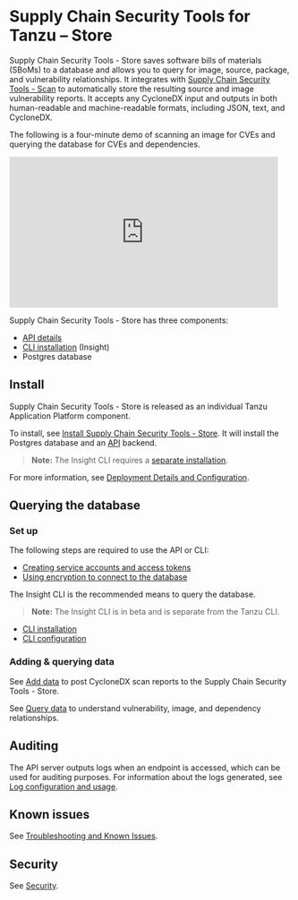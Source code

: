 # Supply Chain Security Tools for Tanzu – Store

Supply Chain Security Tools - Store saves software bills of materials (SBoMs) to a database and allows you to query for image, source, package, and vulnerability relationships.  It integrates with [Supply Chain Security Tools - Scan](../scst-scan/overview.md) to automatically store the resulting source and image vulnerability reports. It accepts any CycloneDX input and outputs in both human-readable and machine-readable formats, including JSON, text, and CycloneDX.


The following is a four-minute demo of scanning an image for CVEs and querying the database for CVEs and dependencies.

<iframe width="480" height="270"
src="https://www.youtube.com/embed/UoWSsJBjFgc"
frameborder="0" allow="autoplay; encrypted-media" allowfullscreen
alt="A demonstration of the features. First ingesting a bill of materials file. Then investigating vulnerabilities of different images."></iframe>

Supply Chain Security Tools - Store has three components:

* [API details](api.md)
* [CLI installation](install_cli.md) (Insight)
* Postgres database

## Install

Supply Chain Security Tools - Store is released as an individual Tanzu Application Platform component.

To install, see [Install Supply Chain Security Tools - Store](../install-components.md#install-scst-store).  It will install the Postgres database and an [API](api.md) backend.

> **Note:** The Insight CLI requires a [separate installation](install_cli.md).

For more information, see [Deployment Details and Configuration](deployment_details.md).

## <a id='usage'></a>Querying the database

### <a id='required-set-up'></a>Set up

The following steps are required to use the API or CLI:

* [Creating service accounts and access tokens](create_service_account_access_token.md)
* [Using encryption to connect to the database](using_encryption_and_connection.md)

The Insight CLI is the recommended means to query the database.

> **Note:** The Insight CLI is in beta and is separate from the Tanzu CLI.

* [CLI installation](install_cli.md)
* [CLI configuration](configure_cli.md)

### Adding & querying data

See [Add data](add_cyclonedx_to_store.md) to post CycloneDX scan reports to the Supply Chain Security Tools - Store.

See [Query data](querying_the_metadata_store.md) to understand vulnerability, image, and dependency relationships.

## Auditing

The API server outputs logs when an endpoint is accessed, which can be used for auditing purposes. For information about the logs generated, see [Log configuration and usage](logs.md).

## Known issues

See [Troubleshooting and Known Issues](known_issues.md).

## Security

See [Security](security.md).
